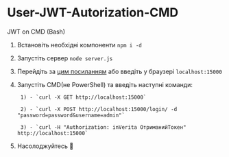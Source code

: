 # User-JWT-Autorization-CMD
JWT on CMD (Bash)

1) Встановіть необхідні компоненти `npm i -d`

2) Запустіть сервер `node server.js`

3) Перейдіть за [цим посиланням](http://localhost:15000) або введіть у браузері `localhost:15000`

4) Запустіть CMD(не PowerShell) та введіть наступні команди:

        1) - `curl -X GET http://localhost:15000`
  
        2) - `curl -X POST http://localhost:15000/login/ -d "password=password&username=admin"`
  
        3) - `curl -H "Authorization: inVerita ОтриманийТокен" http://localhost:15000`

5) Насолоджуйтесь 🤠

